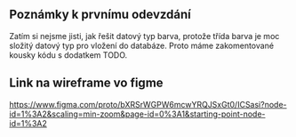 ## Poznámky k prvnímu odevzdání
Zatím si nejsme jisti, jak řešit datový typ barva, protože třída barva je moc složitý datový typ pro vložení do databáze. Proto máme zakomentované kousky kódu s dodatkem TODO.
## Link na wireframe vo figme
https://www.figma.com/proto/bXRSrWGPW6mcwYRQJSxGt0/ICSasi?node-id=1%3A2&scaling=min-zoom&page-id=0%3A1&starting-point-node-id=1%3A2